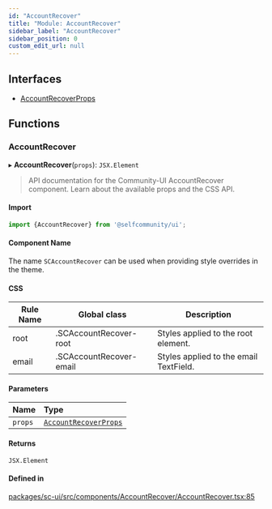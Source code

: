 ```yaml
---
id: "AccountRecover"
title: "Module: AccountRecover"
sidebar_label: "AccountRecover"
sidebar_position: 0
custom_edit_url: null
---
```


## Interfaces

- [AccountRecoverProps](../interfaces/AccountRecover.AccountRecoverProps)

## Functions

### AccountRecover

▸ **AccountRecover**(`props`): `JSX.Element`

> API documentation for the Community-UI AccountRecover component. Learn about the available props and the CSS API.

#### Import

```jsx
import {AccountRecover} from '@selfcommunity/ui';
```

#### Component Name

The name `SCAccountRecover` can be used when providing style overrides in the theme.

#### CSS

|Rule Name|Global class|Description|
|---|---|---|
|root|.SCAccountRecover-root|Styles applied to the root element.|
|email|.SCAccountRecover-email|Styles applied to the email TextField.|

#### Parameters

| Name | Type |
| :------ | :------ |
| `props` | [`AccountRecoverProps`](../interfaces/AccountRecover.AccountRecoverProps) |

#### Returns

`JSX.Element`

#### Defined in

[packages/sc-ui/src/components/AccountRecover/AccountRecover.tsx:85](https://github.com/selfcommunity/community-ui/blob/80e4c04/packages/sc-ui/src/components/AccountRecover/AccountRecover.tsx#L85)
